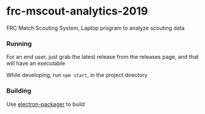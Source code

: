 # frc-mscout-analytics-2019
FRC Match Scouting System, Laptop program to analyze scouting data


### Running
For an end user, just grab the latest release from the releases page, and that will have an executable

While developing, run `npm start`, in the project directory

### Building
Use [electron-packager](https://github.com/electron-userland/electron-packager) to build